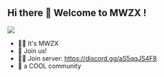 ## Hi there 👋 Welcome to MWZX !
<img src="https://github.com/MWZX/.github/raw/main/profile/standard.gif">

- 🙋‍♀️ It's MWZX
- 🌈 Join us!
- 👩‍💻 Join server: https://discord.gg/aS5qqJS4F8
- 🍿 a COOL community
